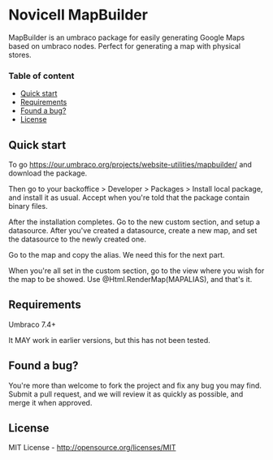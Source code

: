 # Novicell MapBuilder

MapBuilder is an umbraco package for easily generating Google Maps based on umbraco nodes. Perfect for generating a map with physical stores.


### Table of content
* [Quick start](#quick-start)
* [Requirements](#requirements)
* [Found a bug?](#found-a-bug)
* [License](#license)

## Quick start

To go https://our.umbraco.org/projects/website-utilities/mapbuilder/ and download the package.

Then go to your backoffice > Developer > Packages > Install local package, and install it as usual. Accept when you're told that the package contain binary files.

After the installation completes. Go to the new custom section, and setup a datasource. After you've created a datasource, create a new map, and set the datasource to the newly created one.

Go to the map and copy the alias. We need this for the next part.

When you're all set in the custom section, go to the view where you wish for the map to be showed. Use @Html.RenderMap(MAPALIAS), and that's it.

## Requirements
Umbraco 7.4+

It MAY work in earlier versions, but this has not been tested.

## Found a bug?
You're more than welcome to fork the project and fix any bug you may find. Submit a pull request, and we will review it as quickly as possible, and merge it when approved.

## License
MIT License - http://opensource.org/licenses/MIT

